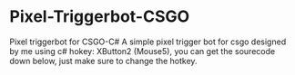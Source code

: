 # Pixel-Triggerbot-CSGO
Pixel triggerbot for CSGO-C#
A simple pixel trigger bot for csgo designed by me using c#
hokey: XButton2 (Mouse5), 
you can get the sourecode down below, just make sure to change the hotkey.
